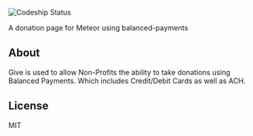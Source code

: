 ![Codeship Status](https://codeship.io/projects/c339dcf0-d4a8-0131-d880-3ea79a4fc40b/status)

A donation page for Meteor using balanced-payments


## About

Give is used to allow Non-Profits the ability to take donations using Balanced Payments. Which includes Credit/Debit Cards
as well as ACH. 

## License

MIT
